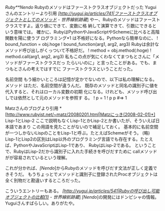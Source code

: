 *Ruby**Nendo* Rubyのメソッドはファーストクラスオブジェクトだった
Yuguiさんのエントリーより引用
 *[http://yugui.jp/articles/741|ファーストクラスオブジェクトとしてのメソッド - 世界線航跡蔵*]
 やー、Rubyのメソッドはファーストクラスですよ。返り値にできて、変数に格
 納して演算できて、引数にできるという意味では。
 確かに、RubyはPythonやJavaScriptやSchemeに比べると高階関数を陽に使うプ
 ログラミング*1 は不格好になる。Pythonなら簡単なのに、
!   bound_function = obj.hoge
!   bound_function(arg1, arg2, arg3)
 Rubyは余計なメソッド呼び出しがくっついて不格好だ。
!   method = obj.method(:hoge)
!   method.call(arg1, arg2, arg3)
 私もこの点が気にくわなくてまつもとさんに「メソッドがファーストクラスだっ
 たらいいのに」と言ったことがある。でも、まつもとさんの考えではすでに
 ファーストクラスということだった。

 名前空間
 もう細かいところは記憶が定かでないので、以下は私の理解になる。メソッド
 はただ、名前空間が違うんだ。
 既存のメソッドと同名の識別子に値を代入すると、それはローカル変数の初期
 化になる。けれども、メソッド呼び出しでは依然として元のメソッドを参照す
 る。
!   p = 1
!   p p #=> 1

Matzさんのブログより引用
 *[http://www.rubyist.net/~matz/20080201.html|Matzにっき(2008-02-01)*]
 Lisp-1とLisp-2
 ここで説明もなくLisp-1とかLisp-2とか書いたが、そういえば日本語であまり
 この用語を見たことがないので補足しておく。
 基本的に名前空間が一つしかないLispのことをLisp-1と呼ぶ。たとえばSchemeがそう。
 (略)
 Lisp-1とLisp2の区別はLisp以外のプログラミング言語でも存在する。たとえ
 ば、PythonやJavaScriptはLisp-1であり、 RubyはLisp-2である。
ということで、RubyはLisp-2だから識別子に入れた手続きを呼びだすために callメソッドがが容易されているという理解。

これが分かれば、*[Nendo*]からRubyのメソッドを呼びだす文法が正しく定義できそうだ。
もうちょっとでメソッドと識別子に登録されたProcオブジェクトは全く別物だと勘違いするところだった。

こういうエントリーもある。
 *[http://yugui.jp/articles/541|Rubyの呼び出し可能オブジェクトの比較(1) - 世界線航跡蔵*]
*[Nendo*]の開発にはドンピシャの情報。Yuguiさんすばらしい。ありがたや。
